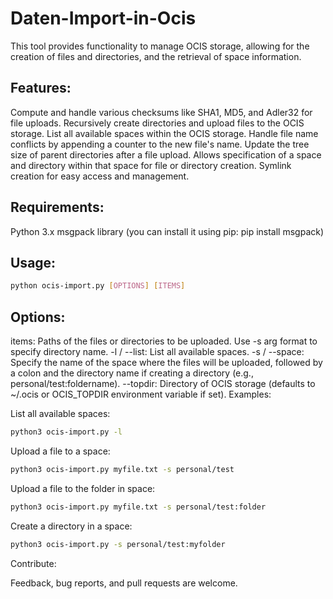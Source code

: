 # Daten-Import-in-Ocis

This tool provides functionality to manage OCIS storage, allowing for the creation of files and directories, and the retrieval of space information.

## Features:

Compute and handle various checksums like SHA1, MD5, and Adler32 for file uploads.
Recursively create directories and upload files to the OCIS storage.
List all available spaces within the OCIS storage.
Handle file name conflicts by appending a counter to the new file's name.
Update the tree size of parent directories after a file upload.
Allows specification of a space and directory within that space for file or directory creation.
Symlink creation for easy access and management.

## Requirements:

Python 3.x
msgpack library (you can install it using pip: pip install msgpack)

## Usage:

```bash
python ocis-import.py [OPTIONS] [ITEMS]
```
## Options:

items: Paths of the files or directories to be uploaded. Use -s arg format to specify directory name.
-l / --list: List all available spaces.
-s / --space: Specify the name of the space where the files will be uploaded, followed by a colon and the directory name if creating a directory (e.g., personal/test:foldername).
--topdir: Directory of OCIS storage (defaults to ~/.ocis or OCIS_TOPDIR environment variable if set).
Examples:

List all available spaces:
```bash
python3 ocis-import.py -l
```
Upload a file to a space:
```bash
python3 ocis-import.py myfile.txt -s personal/test
```
Upload a file to the folder in space:
```bash
python3 ocis-import.py myfile.txt -s personal/test:folder
```
Create a directory in a space:
```bash
python3 ocis-import.py -s personal/test:myfolder
```

Contribute:

Feedback, bug reports, and pull requests are welcome.
